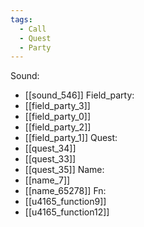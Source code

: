 ```yaml
---
tags:
  - Call
  - Quest
  - Party
---
```

Sound:
- [[sound_546]]
Field_party:
- [[field_party_3]]
- [[field_party_0]]
- [[field_party_2]]
- [[field_party_1]]
Quest:
- [[quest_34]]
- [[quest_33]]
- [[quest_35]]
Name:
- [[name_7]]
- [[name_65278]]
Fn:
- [[u4165_function9]]
- [[u4165_function12]]
